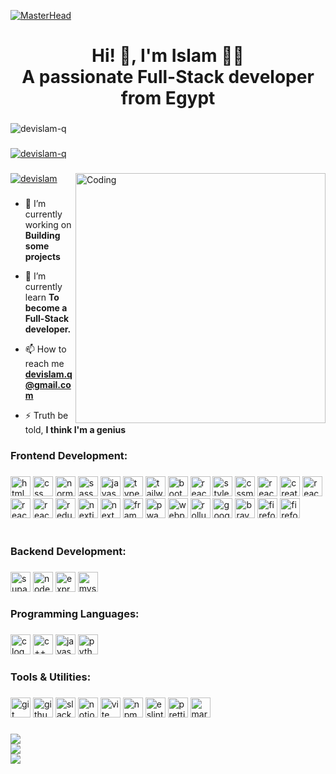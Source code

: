 [![MasterHead](https://firebasestorage.googleapis.com/v0/b/flexi-coding.appspot.com/o/dempgi7-520f8d5f-63d4-4453-8822-dbc149ae27f8.gif?alt=media&token=91c0c7b2-93c3-4029-b011-1a8703c5730d)](https://rishavchanda.io)

###

<h1 align="center">Hi! 👋, I'm Islam 🥷🏻 <br /> A passionate Full-Stack developer from Egypt</h1>

###

<p align="left"> <img src="https://komarev.com/ghpvc/?username=devislam-q&label=Profile%20views&color=0e75b6&style=flat" alt="devislam-q" /> </p>

###

<p align="left"> <a href="https://github.com/ryo-ma/github-profile-trophy"><img src="https://github-profile-trophy.vercel.app/?username=devislam-q" alt="devislam-q" /></a> </p>

###

<img align="right" alt="Coding" width="400" src="https://cdn.dribbble.com/users/1162077/screenshots/3848914/programmer.gif">


###

<p align="left"> <a href="https://twitter.com/devislam" target="blank"><img src="https://img.shields.io/twitter/follow/devislam?logo=twitter&style=for-the-badge" alt="devislam" /></a> </p>

###

- 🔭 I’m currently working on **Building some projects**

- 🌱 I’m currently learn **To become a Full-Stack developer.**

- 📫 How to reach me **devislam.q@gmail.com**

- ⚡ Truth be told, **I think I'm a genius**


###

<h3 align="left">Frontend Development:</h3>

###

<div align="left">
  <img src="icons/html5.svg" width="32" height="32" alt="html5 logo" />
  <img src="icons/css.svg" width="32" height="32" alt="css logo" />
  <img src="icons/normalize.css.svg" width="32" height="32" alt="normalize.css logo" />
  <img src="icons/sass.svg" width="32" height="32" alt="sass logo" />
  <img src="icons/javascript.svg" width="32" height="32" alt="javascript logo" />
  <img src="icons/typescript.svg" width="32" height="32" alt="typescript logo" />
  <img src="icons/tailwindcss.svg" width="32" height="32" alt="tailwindcss logo" />
  <img src="icons/bootstrap.svg" width="32" height="32" alt="bootstrap logo" />
  <img src="icons/reactbootstrap.svg" width="32" height="32" alt="reactbootstrap logo" />
  <img src="icons/styledcomponents.svg" width="32" height="32" alt="styledcomponents logo" />
  <img src="icons/cssmodules.svg" width="32" height="32" alt="cssmodules logo" />
  <img src="icons/react.svg" width="32" height="32" alt="react logo" />
  <img src="icons/createreactapp.svg" width="32" height="32" alt="createreactapp logo" />
  <img src="icons/reacthookform.svg" width="32" height="32" alt="reacthookform logo" />
  <img src="icons/reactquery.svg" width="32" height="32" alt="reactquery logo" />
  <img src="icons/reactrouter.svg" width="32" height="32" alt="reactrouter logo" />
  <img src="icons/redux.svg" width="32" height="32" alt="redux logo" />
  <img src="icons/nextjs.svg" width="32" height="32" alt="nextjs logo" />
  <img src="icons/nextui.svg" width="32" height="32" alt="nextui logo" />
  <img src="icons/framer.svg" width="32" height="32" alt="framer logo" />
  <img src="icons/pwa.svg" width="32" height="32" alt="pwa logo" />
  <img src="icons/webpack.svg" width="32" height="32" alt="webpack logo" />
  <img src="icons/rollupjs.svg" width="32" height="32" alt="rollupjs logo" />
  <img src="icons/googlechrome.svg" width="32" height="32" alt="googlechrome logo" />
  <img src="icons/brave.svg" width="32" height="32" alt="brave logo" />
  <img src="icons/firefox.svg" width="32" height="32" alt="firefox logo" />
  <img src="icons/firefoxbrowser.svg" width="32" height="32" alt="firefoxbrowser logo" />
  <br/>
  <br/>
</div>

###

<h3 align="left">Backend Development:</h3>

###

<div align="left">
  <img src="icons/supabase.svg" width="32" height="32" alt="supabase logo" />  
  <img src="icons/node.js.svg" width="32" height="32" alt="node.js logo" />
  <img src="icons/express.svg" width="32" height="32" alt="express logo" />
  <img src="icons/mysql.svg" width="32" height="32" alt="mysql logo" />
</div>

###

<h3 align="left">Programming Languages:</h3>

###

<div align="left">
  <img src="icons/c.svg" width="32" height="32" alt="c logo" />
  <img src="icons/c++.svg" width="32" height="32" alt="c++ logo" />
  <img src="icons/javascript.svg" width="32" height="32" alt="javascript logo" />
  <img src="icons/python.svg" width="32" height="32" alt="python logo" />
</div>

###

<h3 align="left">Tools & Utilities:</h3>

###

<div align="left">
  <img src="icons/git.svg" width="32" height="32" alt="git logo" />
  <img src="icons/github.svg" width="32" height="32" alt="github logo" />
  <img src="icons/slack.svg" width="32" height="32" alt="slack logo" />
  <img src="icons/notion.svg" width="32" height="32" alt="notion logo" />
  <img src="icons/vite.svg" width="32" height="32" alt="vite logo" />
  <img src="icons/npm.svg" width="32" height="32" alt="npm logo" />
  <img src="icons/eslint.svg" width="32" height="32" alt="eslint logo" />
  <img src="icons/prettier.svg" width="32" height="32" alt="prettier logo" />
  <img src="icons/markdown.svg" width="32" height="32" alt="markdown logo" />
</div>

###

![](https://github-readme-stats.vercel.app/api?username=devislam-q&theme=shades-of-purple&hide_border=true&include_all_commits=true&count_private=true)<br/>
![](https://nirzak-streak-stats.vercel.app/?user=devislam-q&theme=shades-of-purple&hide_border=true)<br/>
![](https://github-readme-stats.vercel.app/api/top-langs/?username=devislam-q&theme=shades-of-purple&hide_border=true&include_all_commits=true&count_private=true&layout=compact)
